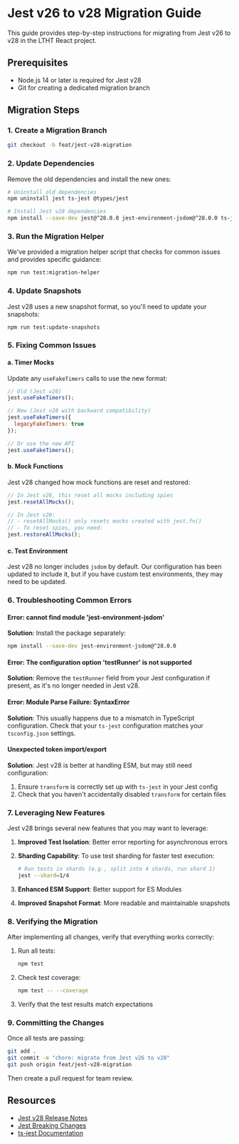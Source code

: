 # Jest v26 to v28 Migration Guide

This guide provides step-by-step instructions for migrating from Jest v26 to v28 in the LTHT React project.

## Prerequisites

- Node.js 14 or later is required for Jest v28
- Git for creating a dedicated migration branch

## Migration Steps

### 1. Create a Migration Branch

```bash
git checkout -b feat/jest-v28-migration
```

### 2. Update Dependencies

Remove the old dependencies and install the new ones:

```bash
# Uninstall old dependencies
npm uninstall jest ts-jest @types/jest

# Install Jest v28 dependencies
npm install --save-dev jest@^28.0.0 jest-environment-jsdom@^28.0.0 ts-jest@^28.0.0 @types/jest@^28.0.0
```

### 3. Run the Migration Helper

We've provided a migration helper script that checks for common issues and provides specific guidance:

```bash
npm run test:migration-helper
```

### 4. Update Snapshots

Jest v28 uses a new snapshot format, so you'll need to update your snapshots:

```bash
npm run test:update-snapshots
```

### 5. Fixing Common Issues

#### a. Timer Mocks

Update any `useFakeTimers` calls to use the new format:

```javascript
// Old (Jest v26)
jest.useFakeTimers();

// New (Jest v28 with backward compatibility)
jest.useFakeTimers({
  legacyFakeTimers: true
});

// Or use the new API
jest.useFakeTimers();
```

#### b. Mock Functions

Jest v28 changed how mock functions are reset and restored:

```javascript
// In Jest v26, this reset all mocks including spies
jest.resetAllMocks();

// In Jest v28:
// - resetAllMocks() only resets mocks created with jest.fn()
// - To reset spies, you need:
jest.restoreAllMocks();
```

#### c. Test Environment

Jest v28 no longer includes `jsdom` by default. Our configuration has been updated to include it, but if you have custom test environments, they may need to be updated.

### 6. Troubleshooting Common Errors

#### Error: cannot find module 'jest-environment-jsdom'

**Solution**: Install the package separately:
```bash
npm install --save-dev jest-environment-jsdom@^28.0.0
```

#### Error: The configuration option 'testRunner' is not supported

**Solution**: Remove the `testRunner` field from your Jest configuration if present, as it's no longer needed in Jest v28.

#### Error: Module Parse Failure: SyntaxError

**Solution**: This usually happens due to a mismatch in TypeScript configuration. Check that your `ts-jest` configuration matches your `tsconfig.json` settings.

#### Unexpected token import/export

**Solution**: Jest v28 is better at handling ESM, but may still need configuration:

1. Ensure `transform` is correctly set up with `ts-jest` in your Jest config
2. Check that you haven't accidentally disabled `transform` for certain files

### 7. Leveraging New Features

Jest v28 brings several new features that you may want to leverage:

1. **Improved Test Isolation**: Better error reporting for asynchronous errors

2. **Sharding Capability**: To use test sharding for faster test execution:
   ```bash
   # Run tests in shards (e.g., split into 4 shards, run shard 1)
   jest --shard=1/4
   ```

3. **Enhanced ESM Support**: Better support for ES Modules

4. **Improved Snapshot Format**: More readable and maintainable snapshots

### 8. Verifying the Migration

After implementing all changes, verify that everything works correctly:

1. Run all tests:
   ```bash
   npm test
   ```

2. Check test coverage:
   ```bash
   npm test -- --coverage
   ```

3. Verify that the test results match expectations

### 9. Committing the Changes

Once all tests are passing:

```bash
git add .
git commit -m "chore: migrate from Jest v26 to v28"
git push origin feat/jest-v28-migration
```

Then create a pull request for team review.

## Resources

- [Jest v28 Release Notes](https://jestjs.io/blog/2022/04/25/jest-28)
- [Jest Breaking Changes](https://jestjs.io/docs/28.0/upgrading-to-jest28)
- [ts-jest Documentation](https://kulshekhar.github.io/ts-jest/)